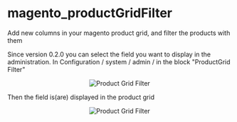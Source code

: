 # magento_productGridFilter
Add new columns in your magento product grid, and filter the products with them

Since version 0.2.0 you can select the field you want to display in the administration.
In Configuration / system / admin / in the block "ProductGrid Filter"

<p align="center"><img src="http://www.h-hennes.fr/blog/wp-content/uploads/2015/07/productgrid-filter.jpg" alt="Product Grid Filter" alt="admin"/></p>

Then the field is(are) displayed in the product grid
<p align="center"><img src="http://www.h-hennes.fr/blog/wp-content/uploads/2015/06/attribut-grid.jpg" alt="Product Grid Filter" alt="admin"/></p>
